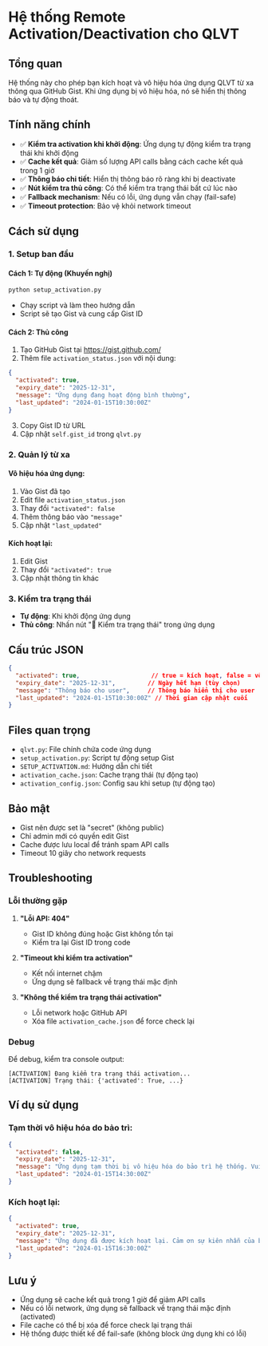 # Hệ thống Remote Activation/Deactivation cho QLVT

## Tổng quan

Hệ thống này cho phép bạn kích hoạt và vô hiệu hóa ứng dụng QLVT từ xa thông qua GitHub Gist. Khi ứng dụng bị vô hiệu hóa, nó sẽ hiển thị thông báo và tự động thoát.

## Tính năng chính

- ✅ **Kiểm tra activation khi khởi động**: Ứng dụng tự động kiểm tra trạng thái khi khởi động
- ✅ **Cache kết quả**: Giảm số lượng API calls bằng cách cache kết quả trong 1 giờ
- ✅ **Thông báo chi tiết**: Hiển thị thông báo rõ ràng khi bị deactivate
- ✅ **Nút kiểm tra thủ công**: Có thể kiểm tra trạng thái bất cứ lúc nào
- ✅ **Fallback mechanism**: Nếu có lỗi, ứng dụng vẫn chạy (fail-safe)
- ✅ **Timeout protection**: Bảo vệ khỏi network timeout

## Cách sử dụng

### 1. Setup ban đầu

#### Cách 1: Tự động (Khuyến nghị)
```bash
python setup_activation.py
```
- Chạy script và làm theo hướng dẫn
- Script sẽ tạo Gist và cung cấp Gist ID

#### Cách 2: Thủ công
1. Tạo GitHub Gist tại https://gist.github.com/
2. Thêm file `activation_status.json` với nội dung:
```json
{
  "activated": true,
  "expiry_date": "2025-12-31",
  "message": "Ứng dụng đang hoạt động bình thường",
  "last_updated": "2024-01-15T10:30:00Z"
}
```
3. Copy Gist ID từ URL
4. Cập nhật `self.gist_id` trong `qlvt.py`

### 2. Quản lý từ xa

#### Vô hiệu hóa ứng dụng:
1. Vào Gist đã tạo
2. Edit file `activation_status.json`
3. Thay đổi `"activated": false`
4. Thêm thông báo vào `"message"`
5. Cập nhật `"last_updated"`

#### Kích hoạt lại:
1. Edit Gist
2. Thay đổi `"activated": true`
3. Cập nhật thông tin khác

### 3. Kiểm tra trạng thái

- **Tự động**: Khi khởi động ứng dụng
- **Thủ công**: Nhấn nút "🔐 Kiểm tra trạng thái" trong ứng dụng

## Cấu trúc JSON

```json
{
  "activated": true,                    // true = kích hoạt, false = vô hiệu hóa
  "expiry_date": "2025-12-31",         // Ngày hết hạn (tùy chọn)
  "message": "Thông báo cho user",     // Thông báo hiển thị cho user
  "last_updated": "2024-01-15T10:30:00Z" // Thời gian cập nhật cuối
}
```

## Files quan trọng

- `qlvt.py`: File chính chứa code ứng dụng
- `setup_activation.py`: Script tự động setup Gist
- `SETUP_ACTIVATION.md`: Hướng dẫn chi tiết
- `activation_cache.json`: Cache trạng thái (tự động tạo)
- `activation_config.json`: Config sau khi setup (tự động tạo)

## Bảo mật

- Gist nên được set là "secret" (không public)
- Chỉ admin mới có quyền edit Gist
- Cache được lưu local để tránh spam API calls
- Timeout 10 giây cho network requests

## Troubleshooting

### Lỗi thường gặp

1. **"Lỗi API: 404"**
   - Gist ID không đúng hoặc Gist không tồn tại
   - Kiểm tra lại Gist ID trong code

2. **"Timeout khi kiểm tra activation"**
   - Kết nối internet chậm
   - Ứng dụng sẽ fallback về trạng thái mặc định

3. **"Không thể kiểm tra trạng thái activation"**
   - Lỗi network hoặc GitHub API
   - Xóa file `activation_cache.json` để force check lại

### Debug

Để debug, kiểm tra console output:
```
[ACTIVATION] Đang kiểm tra trạng thái activation...
[ACTIVATION] Trạng thái: {'activated': True, ...}
```

## Ví dụ sử dụng

### Tạm thời vô hiệu hóa do bảo trì:
```json
{
  "activated": false,
  "expiry_date": "2025-12-31",
  "message": "Ứng dụng tạm thời bị vô hiệu hóa do bảo trì hệ thống. Vui lòng thử lại sau 2 giờ.",
  "last_updated": "2024-01-15T14:30:00Z"
}
```

### Kích hoạt lại:
```json
{
  "activated": true,
  "expiry_date": "2025-12-31",
  "message": "Ứng dụng đã được kích hoạt lại. Cảm ơn sự kiên nhẫn của bạn.",
  "last_updated": "2024-01-15T16:30:00Z"
}
```

## Lưu ý

- Ứng dụng sẽ cache kết quả trong 1 giờ để giảm API calls
- Nếu có lỗi network, ứng dụng sẽ fallback về trạng thái mặc định (activated)
- File cache có thể bị xóa để force check lại trạng thái
- Hệ thống được thiết kế để fail-safe (không block ứng dụng khi có lỗi) 